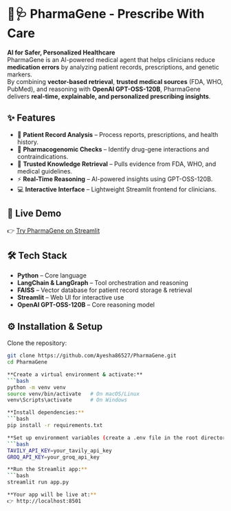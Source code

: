 # 🧬🩺 PharmaGene - Prescribe With Care

**AI for Safer, Personalized Healthcare**  
PharmaGene is an AI-powered medical agent that helps clinicians reduce **medication errors** by analyzing patient records, prescriptions, and genetic markers.  
By combining **vector-based retrieval**, **trusted medical sources** (FDA, WHO, PubMed), and reasoning with **OpenAI GPT-OSS-120B**, PharmaGene delivers **real-time, explainable, and personalized prescribing insights**.

## ✨ Features
- 📂 **Patient Record Analysis** – Process reports, prescriptions, and health history.  
- 🧬 **Pharmacogenomic Checks** – Identify drug-gene interactions and contraindications.  
- 🔎 **Trusted Knowledge Retrieval** – Pulls evidence from FDA, WHO, and medical guidelines.  
- ⚡ **Real-Time Reasoning** – AI-powered insights using GPT-OSS-120B.  
- 💻 **Interactive Interface** – Lightweight Streamlit frontend for clinicians.

## 🚀 Live Demo  
👉 [Try PharmaGene on Streamlit](https://your-streamlit-link.com)  

## 🛠️ Tech Stack
- **Python** – Core language  
- **LangChain & LangGraph** – Tool orchestration and reasoning  
- **FAISS** – Vector database for patient record storage & retrieval  
- **Streamlit** – Web UI for interactive use  
- **OpenAI GPT-OSS-120B** – Core reasoning model

## ⚙️ Installation & Setup

Clone the repository:
```bash
git clone https://github.com/Ayesha86527/PharmaGene.git
cd PharmaGene

**Create a virtual environment & activate:**
```bash
python -m venv venv
source venv/bin/activate   # On macOS/Linux
venv\Scripts\activate      # On Windows

**Install dependencies:**
```bash
pip install -r requirements.txt

**Set up environment variables (create a .env file in the root directory):**
```bash
TAVILY_API_KEY=your_tavily_api_key
GROQ_API_KEY=your_groq_api_key

**Run the Streamlit app:**
```bash
streamlit run app.py

**Your app will be live at:**
👉 http://localhost:8501








